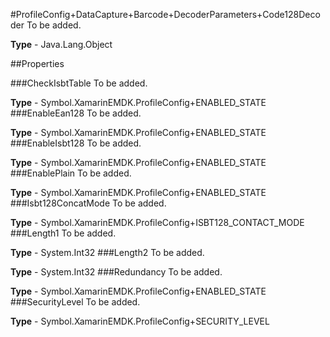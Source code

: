 #ProfileConfig+DataCapture+Barcode+DecoderParameters+Code128Decoder
To be added.

**Type** - Java.Lang.Object

##Properties

###CheckIsbtTable
To be added.

**Type** - Symbol.XamarinEMDK.ProfileConfig+ENABLED_STATE
###EnableEan128
To be added.

**Type** - Symbol.XamarinEMDK.ProfileConfig+ENABLED_STATE
###EnableIsbt128
To be added.

**Type** - Symbol.XamarinEMDK.ProfileConfig+ENABLED_STATE
###EnablePlain
To be added.

**Type** - Symbol.XamarinEMDK.ProfileConfig+ENABLED_STATE
###Isbt128ConcatMode
To be added.

**Type** - Symbol.XamarinEMDK.ProfileConfig+ISBT128_CONTACT_MODE
###Length1
To be added.

**Type** - System.Int32
###Length2
To be added.

**Type** - System.Int32
###Redundancy
To be added.

**Type** - Symbol.XamarinEMDK.ProfileConfig+ENABLED_STATE
###SecurityLevel
To be added.

**Type** - Symbol.XamarinEMDK.ProfileConfig+SECURITY_LEVEL


